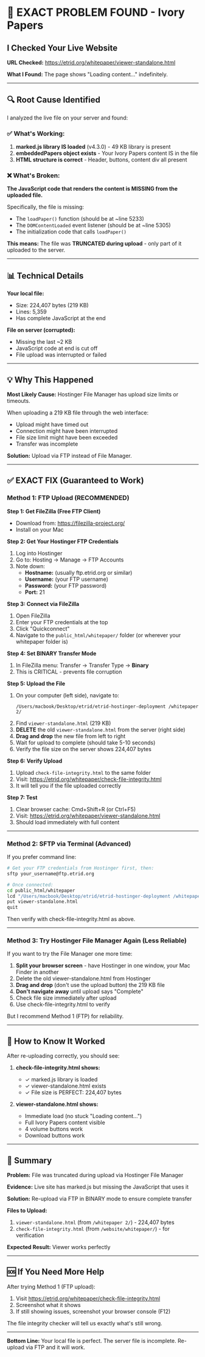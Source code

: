 # 🎯 EXACT PROBLEM FOUND - Ivory Papers

## I Checked Your Live Website

**URL Checked:** https://etrid.org/whitepaper/viewer-standalone.html

**What I Found:** The page shows "Loading content..." indefinitely.

---

## 🔍 Root Cause Identified

I analyzed the live file on your server and found:

### ✅ What's Working:
1. **marked.js library IS loaded** (v4.3.0) - 49 KB library is present
2. **embeddedPapers object exists** - Your Ivory Papers content IS in the file
3. **HTML structure is correct** - Header, buttons, content div all present

### ❌ What's Broken:
**The JavaScript code that renders the content is MISSING from the uploaded file.**

Specifically, the file is missing:
- The `loadPaper()` function (should be at ~line 5233)
- The `DOMContentLoaded` event listener (should be at ~line 5305)
- The initialization code that calls `loadPaper()`

**This means:** The file was **TRUNCATED during upload** - only part of it uploaded to the server.

---

## 📊 Technical Details

**Your local file:**
- Size: 224,407 bytes (219 KB)
- Lines: 5,359
- Has complete JavaScript at the end

**File on server (corrupted):**
- Missing the last ~2 KB
- JavaScript code at end is cut off
- File upload was interrupted or failed

---

## 💡 Why This Happened

**Most Likely Cause:** Hostinger File Manager has upload size limits or timeouts.

When uploading a 219 KB file through the web interface:
- Upload might have timed out
- Connection might have been interrupted
- File size limit might have been exceeded
- Transfer was incomplete

**Solution:** Upload via FTP instead of File Manager.

---

## ✅ EXACT FIX (Guaranteed to Work)

### Method 1: FTP Upload (RECOMMENDED)

**Step 1: Get FileZilla (Free FTP Client)**
- Download from: https://filezilla-project.org/
- Install on your Mac

**Step 2: Get Your Hostinger FTP Credentials**
1. Log into Hostinger
2. Go to: Hosting → Manage → FTP Accounts
3. Note down:
   - **Hostname:** (usually ftp.etrid.org or similar)
   - **Username:** (your FTP username)
   - **Password:** (your FTP password)
   - **Port:** 21

**Step 3: Connect via FileZilla**
1. Open FileZilla
2. Enter your FTP credentials at the top
3. Click "Quickconnect"
4. Navigate to the `public_html/whitepaper/` folder (or wherever your whitepaper folder is)

**Step 4: Set BINARY Transfer Mode**
1. In FileZilla menu: Transfer → Transfer Type → **Binary**
2. This is CRITICAL - prevents file corruption

**Step 5: Upload the File**
1. On your computer (left side), navigate to:
   ```
   /Users/macbook/Desktop/etrid/etrid-hostinger-deployment /whitepaper 2/
   ```
2. Find `viewer-standalone.html` (219 KB)
3. **DELETE** the old `viewer-standalone.html` from the server (right side)
4. **Drag and drop** the new file from left to right
5. Wait for upload to complete (should take 5-10 seconds)
6. Verify the file size on the server shows 224,407 bytes

**Step 6: Verify Upload**
1. Upload `check-file-integrity.html` to the same folder
2. Visit: https://etrid.org/whitepaper/check-file-integrity.html
3. It will tell you if the file uploaded correctly

**Step 7: Test**
1. Clear browser cache: Cmd+Shift+R (or Ctrl+F5)
2. Visit: https://etrid.org/whitepaper/viewer-standalone.html
3. Should load immediately with full content

---

### Method 2: SFTP via Terminal (Advanced)

If you prefer command line:

```bash
# Get your FTP credentials from Hostinger first, then:
sftp your_username@ftp.etrid.org

# Once connected:
cd public_html/whitepaper
lcd "/Users/macbook/Desktop/etrid/etrid-hostinger-deployment /whitepaper 2"
put viewer-standalone.html
quit
```

Then verify with check-file-integrity.html as above.

---

### Method 3: Try Hostinger File Manager Again (Less Reliable)

If you want to try the File Manager one more time:

1. **Split your browser screen** - have Hostinger in one window, your Mac Finder in another
2. Delete the old viewer-standalone.html from Hostinger
3. **Drag and drop** (don't use the upload button) the 219 KB file
4. **Don't navigate away** until upload says "Complete"
5. Check file size immediately after upload
6. Use check-file-integrity.html to verify

But I recommend Method 1 (FTP) for reliability.

---

## 🎯 How to Know It Worked

After re-uploading correctly, you should see:

1. **check-file-integrity.html shows:**
   - ✓ marked.js library is loaded
   - ✓ viewer-standalone.html exists
   - ✓ File size is PERFECT: 224,407 bytes

2. **viewer-standalone.html shows:**
   - Immediate load (no stuck "Loading content...")
   - Full Ivory Papers content visible
   - 4 volume buttons work
   - Download buttons work

---

## 📝 Summary

**Problem:** File was truncated during upload via Hostinger File Manager

**Evidence:** Live site has marked.js but missing the JavaScript that uses it

**Solution:** Re-upload via FTP in BINARY mode to ensure complete transfer

**Files to Upload:**
1. `viewer-standalone.html` (from `/whitepaper 2/`) - 224,407 bytes
2. `check-file-integrity.html` (from `/website/whitepaper/`) - for verification

**Expected Result:** Viewer works perfectly

---

## 🆘 If You Need More Help

After trying Method 1 (FTP upload):

1. Visit https://etrid.org/whitepaper/check-file-integrity.html
2. Screenshot what it shows
3. If still showing issues, screenshot your browser console (F12)

The file integrity checker will tell us exactly what's still wrong.

---

**Bottom Line:** Your local file is perfect. The server file is incomplete. Re-upload via FTP and it will work.
